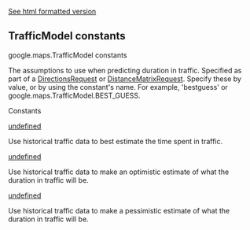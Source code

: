 [See html formatted version](https://huasofoundries.github.io/google-maps-documentation/TrafficModel.html)

TrafficModel constants
----------------------

google.maps.TrafficModel constants

The assumptions to use when predicting duration in traffic. Specified as part of a [DirectionsRequest](#DirectionsRequest) or [DistanceMatrixRequest](#DistanceMatrixRequest). Specify these by value, or by using the constant's name. For example, 'bestguess' or google.maps.TrafficModel.BEST\_GUESS.

Constants

[undefined](#TrafficModel.BEST_GUESS)

Use historical traffic data to best estimate the time spent in traffic.

[undefined](#TrafficModel.OPTIMISTIC)

Use historical traffic data to make an optimistic estimate of what the duration in traffic will be.

[undefined](#TrafficModel.PESSIMISTIC)

Use historical traffic data to make a pessimistic estimate of what the duration in traffic will be.